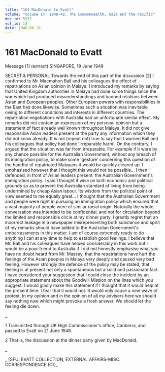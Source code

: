 ```yaml
---
title: "161 MacDonald to Evatt"
volume: "Volume 14: 1948-49, The Commonwealth, Asia and the Pacific"
doc_id: 5937
vol_id: 14
date: 1948-06-19
---
```


# 161 MacDonald to Evatt

Message [1] (extract) SINGAPORE, 19 June 1948

SECRET &amp; PERSONAL Towards the end of this part of the discussion [2] I confirmed to Mr. Macmahon Ball and his colleagues the effect of repatriations on Asian opinion in Malaya. I introduced my remarks by saying that United Kingdom authorities in Malaya had done some things since the war which had produced misunderstandings and banned relations between Asian and European peoples. Other European powers with responsibilities in the East had done likewise. Sometimes such a situation was inevitable owing to different conditions and interests in different countries. The repatriation negotiations with Australia had an unfortunate similar effect. My remarks did not contain an expression of my personal opinion but a statement of fact already well known throughout Malaya. It did not give responsible Asian leaders present at the party any information which they did not know already. It is not (repeat not) true to say that I warned Ball and his colleagues that policy had done 'irreparable harm'. On the contrary, I argued that the situation was far from irreparable. For example if it were by any chance possible for the Australian Government, without any breach of its immigration policy, to make some 'gesture' concerning this question of the handful of repatriated Malayans it would be quickly cleared up. I emphasised however that I thought this would not be possible... I then defended, in front of Asian leaders present, the Australian Government's immigration policy. I said I thought it wise on both economic and political grounds so as to prevent the Australian standard of living from being undermined by cheap Asian labour. Its wisdom from the political point of view seemed to me equally great... I thought that the Australian Government and people were right in pursuing an immigration policy which ensured that a vast majority of people were of similar racial origin. Naturally the whole conversation was intended to be confidential, and not for circulation beyond the limited and responsible circle at my dinner party. I greatly regret that an incorrect leakage in a newspaper misrepresenting both substance and spirit of my remarks should have added to the Australian Government's embarrassments in this matter. I am of course extremely ready to do anything I can at any time to help to establish good feelings. I believe that Mr. Ball and his colleagues have helped considerably in this work but I would be a poor friend to Australia if I did not honestly emphasise what you have no doubt heard from Mr. Massey, that the repatriations have hurt the feelings of the Asian peoples in Malaya very deeply and caused very bad feeling. However strongly the defence of the policy may be stated, that feeling is at present not only a spontaneous but a solid and passionate fact. I have considered your suggestion that I could close the incident by an appropriate statement about the Goodwill Mission on the lines which you suggest. I would gladly make this statement if I thought that it would help at the present time. I fear that it would not. It would only cause a new wave of protest. In my opinion and in the opinion of all my advisers here we should say nothing now which might provoke a fresh answer. We should let the feeling die down.

_

1 Transmitted through UK High Commissioner's office, Canberra, and passed to Evatt on 21 June 1948.

2 That is, the discussion at the dinner party given by MacDonald.

_

_ [SFU: EVATT COLLECTION, EXTERNAL AFFAIRS-MISC. CORRESPONDENCE (C)]_
